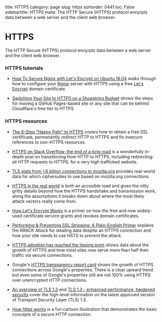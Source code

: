 title: HTTPS
category: page
slug: https
sortorder: 0441
toc: False
sidebartitle: HTTPS
meta: The HTTP Secure (HTTPS) protocol encyrpts data between a web server and the client web browser.


# HTTPS
The HTTP Secure (HTTPS) protocol encyrpts data between a web server and the 
client web browser.


### HTTPS tutorials
* [How To Secure Nginx with Let's Encrypt on Ubuntu 18.04](https://www.digitalocean.com/community/tutorials/how-to-secure-nginx-with-let-s-encrypt-on-ubuntu-18-04)
  walks through how to configure your [Nginx](/nginx.html) server with
  HTTPS using a free [Let's Encrypt](https://letsencrypt.org/) domain 
  certificate.

* [Switching Your Site to HTTPS on a Shoestring Budget](https://css-tricks.com/switching-site-https-shoestring-budget/)
  shows the steps for moving a GitHub Pages-based site or any site that
  can be behind Cloudflare's free tier to HTTPS.


### HTTPS resources
* [The 6-Step "Happy Path" to HTTPS](https://www.troyhunt.com/the-6-step-happy-path-to-https/)
  covers how to obtain a free SSL certificate, permanently redirect HTTP
  to HTTPS and fix insecure references to non-HTTPS resources.

* [HTTPS on Stack Overflow: the end of a long road](https://nickcraver.com/blog/2017/05/22/https-on-stack-overflow/)
  is a wonderfully in-depth post on transitioning from HTTP to HTTPS, 
  including redirecting all HTTP requests to HTTPS, for a very high
  trafficked website.

* [TLS stats from 1.6 billion connections to mozilla.org](https://jve.linuxwall.info/blog/index.php?post/2016/08/04/TLS-stats-from-1.6-billion-connections-to-mozilla.org)
  provides real-world data for which ciphersuites to use based on 
  mozilla.org connections.

* [HTTPS in the real world](https://robertheaton.com/2018/11/28/https-in-the-real-world/)
  is both an accesible read and gives the nitty gritty details beyond how
  the HTTPS handshake and transmission work, along the assumptions it breaks
  down about where the most likely attack vectors really come from.

* [How Let's Encrypt Works](https://letsencrypt.org/how-it-works/) is a 
  primer on how the free and now widely-used certificate service grants
  and revokes domain certificates.

* [Performing & Preventing SSL Stripping: A Plain-English Primer](https://blog.cloudflare.com/performing-preventing-ssl-stripping-a-plain-english-primer/)
  explains the KRACK Attack for stealing data despite an HTTPS connection
  and how your site needs to use HSTS to prevent the attack.

* [HTTPS adoption has reached the tipping point](https://www.troyhunt.com/https-adoption-has-reached-the-tipping-point/)
  shows data about the growth of HTTPS and how most sites now serve more
  than half their traffic via secure connections.

* Google's 
  [HTTPS transparency report card](https://transparencyreport.google.com/https/overview?hl=en)
  shows the growth of HTTPS connections across Google's properties.
  There is a clear upward trend but even some of Google's properties still
  are not 100% using HTTPS over unencrypted HTTP connections.

* [An overview of TLS 1.3](https://kinsta.com/blog/tls-1-3/) and
  [TLS 1.3 - enhanced performance, hardened security](https://www.cloudflare.com/learning-resources/tls-1-3/) 
  cover the high-level information on the latest approved version of
  Transport Security Layer (TLS) 1.3.

* [How https works](https://www.sudhakar.online/programming/2015/08/09/https.html)
  is a fun cartoon illustration that demonstrates the basic concepts of
  a secure HTTP connection.

